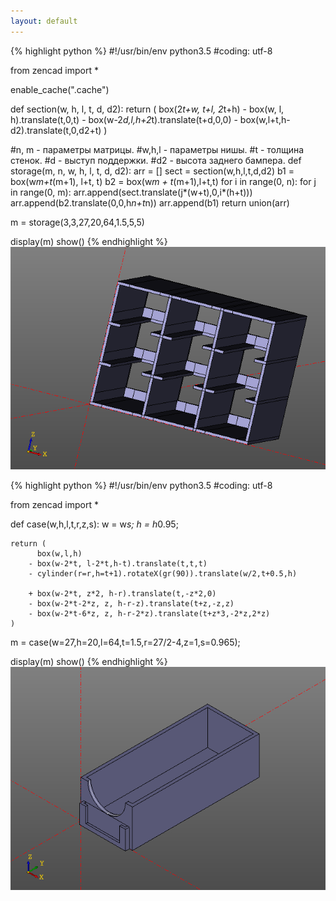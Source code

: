 ```yaml
---
layout: default
---
```


{% highlight python %}
#!/usr/bin/env python3.5
#coding: utf-8

from zencad import *

enable_cache(".cache")

def section(w, h, l, t, d, d2):
	return (
		  box(2*t+w, t+l, 2*t+h)
		- box(w, l, h).translate(t,0,t)
		- box(w-2*d,l,h+2*t).translate(t+d,0,0)
		- box(w,l+t,h-d2).translate(t,0,d2+t)
	)

#n, m - параметры матрицы.
#w,h,l - параметры нишы.
#t - толщина стенок.
#d - выступ поддержки.
#d2 - высота заднего бампера.
def storage(m, n, w, h, l, t, d, d2):
	arr = []
	sect = section(w,h,l,t,d,d2)
	b1 = box(w*m+t*(m+1), l+t, t)
	b2 = box(w*m + t*(m+1),l+t,t)
	for i in range(0, n):
		for j in range(0, m):
			arr.append(sect.translate(j*(w+t),0,i*(h+t))) 
		arr.append(b2.translate(0,0,h*n+t*n))
	arr.append(b1)
	return union(arr)

m = storage(3,3,27,20,64,1.5,5,5)

display(m)
show()
{% endhighlight %}
![sphere.png](../images/storage.png)


{% highlight python %}
#!/usr/bin/env python3.5
#coding: utf-8

from zencad import *

def case(w,h,l,t,r,z,s):
	w = w*s;
	h = h*0.95;
	
	return (
		  box(w,l,h)
		- box(w-2*t, l-2*t,h-t).translate(t,t,t)
		- cylinder(r=r,h=t+1).rotateX(gr(90)).translate(w/2,t+0.5,h)

		+ box(w-2*t, z*2, h-r).translate(t,-z*2,0)
		- box(w-2*t-2*z, z, h-r-z).translate(t+z,-z,z)
		- box(w-2*t-6*z, z, h-r-2*z).translate(t+z*3,-2*z,2*z)
	)

m = case(w=27,h=20,l=64,t=1.5,r=27/2-4,z=1,s=0.965);

display(m)
show()
{% endhighlight %}
![sphere.png](../images/case.png)